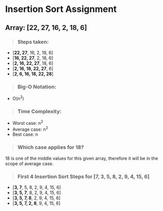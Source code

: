 # Insertion Sort Assignment

## Array: [22, 27, 16, 2, 18, 6]

> ### Steps taken:

- [**22, 27**, 16, 2, 18, 6]
- [**16, 22, 27**, 2, 18, 6]
- [**2, 16, 22, 27**, 18, 6]
- [**2, 16, 18, 22, 27**, 6]
- [**2, 6, 16, 18, 22, 28**]

> ### Big-O Notation:

- O(n<sup>2</sup>)

> ### Time Complexity:

- Worst case: n<sup>2</sup>
- Average case: n<sup>2</sup>
- Best case: n

> ### Which case applies for 18?

18 is one of the middle values for this given array, therefore it will be in the scope of average case.

> ### First 4 Insertion Sort Steps for [7, 3, 5, 8, 2, 9, 4, 15, 6]

- [**3, 7**, 5, 8, 2, 9, 4, 15, 6]
- [**3, 5, 7**, 8, 2, 9, 4, 15, 6]
- [**3, 5, 7, 8**, 2, 9, 4, 15, 6]
- [**3, 5, 7, 2, 8**, 9, 4, 15, 6]
